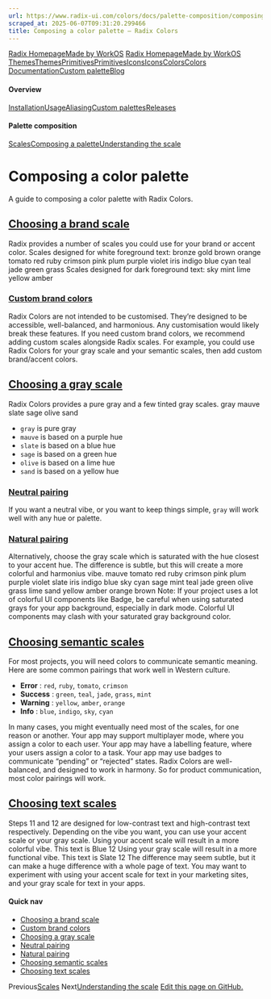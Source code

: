```yaml
---
url: https://www.radix-ui.com/colors/docs/palette-composition/composing-a-palette
scraped_at: 2025-06-07T09:31:20.299466
title: Composing a color palette – Radix Colors
---
```


[Radix Homepage](https://www.radix-ui.com/)[Made by WorkOS](https://workos.com)
[Radix Homepage](https://www.radix-ui.com/)[Made by WorkOS](https://workos.com)
[ThemesThemes](https://www.radix-ui.com/)[PrimitivesPrimitives](https://www.radix-ui.com/primitives)[IconsIcons](https://www.radix-ui.com/icons)[ColorsColors](https://www.radix-ui.com/colors)
[Documentation](https://www.radix-ui.com/colors/docs)[Custom palette](https://www.radix-ui.com/colors/custom)[Blog](https://www.radix-ui.com/blog)[](https://github.com/radix-ui/colors)
#### Overview
[Installation](https://www.radix-ui.com/colors/docs/overview/installation)[Usage](https://www.radix-ui.com/colors/docs/overview/usage)[Aliasing](https://www.radix-ui.com/colors/docs/overview/aliasing)[Custom palettes](https://www.radix-ui.com/colors/docs/overview/custom-palettes)[Releases](https://www.radix-ui.com/colors/docs/overview/releases)
#### Palette composition
[Scales](https://www.radix-ui.com/colors/docs/palette-composition/scales)[Composing a palette](https://www.radix-ui.com/colors/docs/palette-composition/composing-a-palette)[Understanding the scale](https://www.radix-ui.com/colors/docs/palette-composition/understanding-the-scale)
# Composing a color palette
A guide to composing a color palette with Radix Colors.
## [Choosing a brand scale](https://www.radix-ui.com/colors/docs/palette-composition/composing-a-palette#choosing-a-brand-scale)
Radix provides a number of scales you could use for your brand or accent color.
Scales designed for white foreground text:
bronze
gold
brown
orange
tomato
red
ruby
crimson
pink
plum
purple
violet
iris
indigo
blue
cyan
teal
jade
green
grass
Scales designed for dark foreground text:
sky
mint
lime
yellow
amber
### [Custom brand colors](https://www.radix-ui.com/colors/docs/palette-composition/composing-a-palette#custom-brand-colors)
Radix Colors are not intended to be customised. They’re designed to be accessible, well-balanced, and harmonious. Any customisation would likely break these features.
If you need custom brand colors, we recommend adding custom scales alongside Radix scales.
For example, you could use Radix Colors for your gray scale and your semantic scales, then add custom brand/accent colors.
## [Choosing a gray scale](https://www.radix-ui.com/colors/docs/palette-composition/composing-a-palette#choosing-a-gray-scale)
Radix Colors provides a pure gray and a few tinted gray scales.
gray
mauve
slate
sage
olive
sand
  * `gray` is pure gray
  * `mauve` is based on a purple hue
  * `slate` is based on a blue hue
  * `sage` is based on a green hue
  * `olive` is based on a lime hue
  * `sand` is based on a yellow hue


### [Neutral pairing](https://www.radix-ui.com/colors/docs/palette-composition/composing-a-palette#neutral-pairing)
If you want a neutral vibe, or you want to keep things simple, `gray` will work well with any hue or palette.
### [Natural pairing](https://www.radix-ui.com/colors/docs/palette-composition/composing-a-palette#natural-pairing)
Alternatively, choose the gray scale which is saturated with the hue closest to your accent hue. The difference is subtle, but this will create a more colorful and harmonius vibe.
mauve
tomato
red
ruby
crimson
pink
plum
purple
violet
slate
iris
indigo
blue
sky
cyan
sage
mint
teal
jade
green
olive
grass
lime
sand
yellow
amber
orange
brown
Note: If your project uses a lot of colorful UI components like Badge, be careful when using saturated grays for your app background, especially in dark mode. Colorful UI components may clash with your saturated gray background color.
## [Choosing semantic scales](https://www.radix-ui.com/colors/docs/palette-composition/composing-a-palette#choosing-semantic-scales)
For most projects, you will need colors to communicate semantic meaning. Here are some common pairings that work well in Western culture.
  * **Error** : `red`, `ruby`, `tomato`, `crimson`
  * **Success** : `green`, `teal`, `jade`, `grass`, `mint`
  * **Warning** : `yellow`, `amber`, `orange`
  * **Info** : `blue`, `indigo`, `sky`, `cyan`


In many cases, you might eventually need most of the scales, for one reason or another. Your app may support multiplayer mode, where you assign a color to each user. Your app may have a labelling feature, where your users assign a color to a task. Your app may use badges to communicate “pending” or “rejected” states.
Radix Colors are well-balanced, and designed to work in harmony. So for product communication, most color pairings will work.
## [Choosing text scales](https://www.radix-ui.com/colors/docs/palette-composition/composing-a-palette#choosing-text-scales)
Steps 11 and 12 are designed for low-contrast text and high-contrast text respectively. Depending on the vibe you want, you can use your accent scale or your gray scale.
Using your accent scale will result in a more colorful vibe.
This text is Blue 12
Using your gray scale will result in a more functional vibe.
This text is Slate 12
The difference may seem subtle, but it can make a huge difference with a whole page of text.
You may want to experiment with using your accent scale for text in your marketing sites, and your gray scale for text in your apps.
#### Quick nav
  * [Choosing a brand scale](https://www.radix-ui.com/colors/docs/palette-composition/composing-a-palette#choosing-a-brand-scale)
  * [Custom brand colors](https://www.radix-ui.com/colors/docs/palette-composition/composing-a-palette#custom-brand-colors)
  * [Choosing a gray scale](https://www.radix-ui.com/colors/docs/palette-composition/composing-a-palette#choosing-a-gray-scale)
  * [Neutral pairing](https://www.radix-ui.com/colors/docs/palette-composition/composing-a-palette#neutral-pairing)
  * [Natural pairing](https://www.radix-ui.com/colors/docs/palette-composition/composing-a-palette#natural-pairing)
  * [Choosing semantic scales](https://www.radix-ui.com/colors/docs/palette-composition/composing-a-palette#choosing-semantic-scales)
  * [Choosing text scales](https://www.radix-ui.com/colors/docs/palette-composition/composing-a-palette#choosing-text-scales)


Previous[Scales](https://www.radix-ui.com/colors/docs/palette-composition/scales)
Next[Understanding the scale](https://www.radix-ui.com/colors/docs/palette-composition/understanding-the-scale)
[Edit this page on GitHub.](https://github.com/radix-ui/website/edit/main/data/colors/docs/palette-composition/composing-a-palette.mdx "Edit this page on GitHub.")

